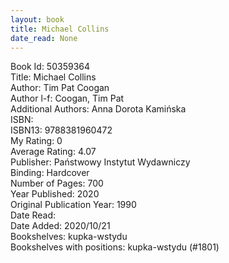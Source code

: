 ```yaml
---
layout: book
title: Michael Collins
date_read: None
---
```


Book Id: 50359364<br />
Title: Michael Collins<br />
Author: Tim Pat Coogan<br />
Author l-f: Coogan, Tim Pat<br />
Additional Authors: Anna Dorota Kamińska<br />
ISBN: <br />
ISBN13: 9788381960472<br />
My Rating: 0<br />
Average Rating: 4.07<br />
Publisher: Państwowy Instytut Wydawniczy<br />
Binding: Hardcover<br />
Number of Pages: 700<br />
Year Published: 2020<br />
Original Publication Year: 1990<br />
Date Read: <br />
Date Added: 2020/10/21<br />
Bookshelves: kupka-wstydu<br />
Bookshelves with positions: kupka-wstydu (#1801)<br />

